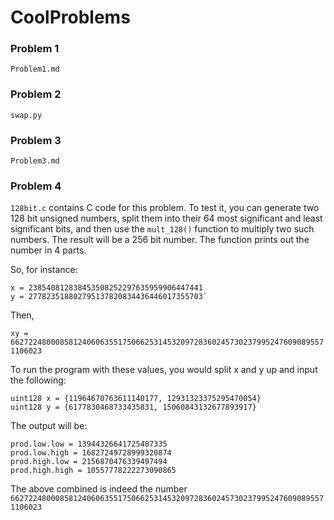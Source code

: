 # CoolProblems

### Problem 1

`Problem1.md`

### Problem 2

`swap.py`

### Problem 3

`Problem3.md` 

### Problem 4

`128bit.c` contains C code for this problem. To test it, you can generate two 128 bit unsigned numbers, split them into their 64 most significant and least significant bits, and then use the `mult_128()` function to multiply two such numbers. The result will be a 256 bit number. The function prints out the number in 4 parts. 

So, for instance:

    x = 238540812838453508252297635959906447441
    y = 277823518802795137820834436446017355703`

Then, 

`xy = 66272248000858124060635517506625314532097283602457302379952476090895571106023`

To run the program with these values, you would split x and y up and input the following:

    uint128 x = {11964670763611140177, 12931323375295470054}
    uint128 y = {6177830468733435831, 15060843132677893917}

The output will be:

    prod.low.low = 13944326641725487335
    prod.low.high = 16827249728999320874
    prod.high.low = 2156870476339497494
    prod.high.high = 10557778222273090865

The above combined is indeed the number `66272248000858124060635517506625314532097283602457302379952476090895571106023`
